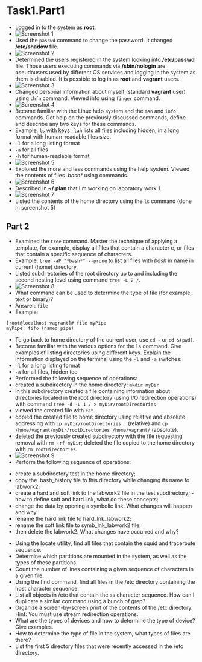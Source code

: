 # Task1.Part1

* Logged in to the system as **root**.
* ![Screenshot 1](https://github.com/alex-kay/DevOps_online_Kharkiv_2020Q42021Q1/blob/master/m5/task5.1/Screenshots/Screenshot%202021-01-13%20at%2016.13.09.jpg)
* Used the `passwd` command to change the password. It changed **/etc/shadow** file.
* ![Screenshot 2](https://github.com/alex-kay/DevOps_online_Kharkiv_2020Q42021Q1/blob/master/m5/task5.1/Screenshots/Screenshot%202021-01-13%20at%2016.30.58.jpg)
* Determined the users registered in the system looking into **/etc/passwd** file. Those users executing commands via **/sbin/nologin** are pseudousers used by different OS services and logging in the system as them is disabled. It is possible to log in as **root** and **vagrant** users.
* ![Screenshot 3](https://github.com/alex-kay/DevOps_online_Kharkiv_2020Q42021Q1/blob/master/m5/task5.1/Screenshots/Screenshot%202021-01-13%20at%2016.35.35.jpg)
* Changed personal information about myself (standard **vagrant** user) using `chfn` command. Viewed info using `finger` command.
* ![Screenshot 4](https://github.com/alex-kay/DevOps_online_Kharkiv_2020Q42021Q1/blob/master/m5/task5.1/Screenshots/Screenshot%202021-01-14%20at%2018.45.13.jpg)
* Became familiar with the Linux help system and the `man` and `info` commands. Got help on the previously discussed commands, define and describe any two
keys for these commands.
* Example: `ls` with keys `-lah` lists all files including hidden, in a long format with human-readable files size.
* `-l` for a long listing format
* `-a` for all files
* `-h` for human-readable format
* ![Screenshot 5](https://github.com/alex-kay/DevOps_online_Kharkiv_2020Q42021Q1/blob/master/m5/task5.1/Screenshots/Screenshot%202021-01-15%20at%2021.43.40.jpg)
* Explored the more and less commands using the help system. Viewed the contents
of files _.bash*_ using commands.
* ![Screenshot 6](https://github.com/alex-kay/DevOps_online_Kharkiv_2020Q42021Q1/blob/master/m5/task5.1/Screenshots/Screenshot%202021-01-15%20at%2021.46.39.jpg)
* Described in **~/.plan** that i'm working on laboratory work 1.
* ![Screenshot 7](https://github.com/alex-kay/DevOps_online_Kharkiv_2020Q42021Q1/blob/master/m5/task5.1/Screenshots/Screenshot%202021-01-15%20at%2021.48.38.jpg)
* Listed the contents of the home directory using the `ls` command (done in screenshot 5)

## Part 2

* Examined the `tree` command. Master the technique of applying a template, for example, display all files that contain a character c, or files that contain a specific sequence of characters.
* Example: `tree -aP "*bash*" --prune` to list all files with _bash_ in name in current (home) directory.
* Listed subdirectories of the root directory up to and including the second nesting level using command `tree -L 2 /`.
* ![Screenshot 8](https://github.com/alex-kay/DevOps_online_Kharkiv_2020Q42021Q1/blob/master/m5/task5.1/Screenshots/Screenshot%202021-01-15%20at%2022.34.57.jpg)
* What command can be used to determine the type of file (for example, text or binary)? 
* Answer: `file`
* Example: 
```
[root@localhost vagrant]# file myPipe
myPipe: fifo (named pipe)
```
* To go back to home directory of the current user, use `cd ~` or `cd $(pwd)`.
* Become familiar with the various options for the `ls` command. Give examples of listing directories using different keys. Explain the information displayed on the terminal using the `-l` and `-a` switches:
* `-l` for a long listing format
* `-a` for all files, hidden too
* Performed the following sequence of operations:
* created a subdirectory in the home directory: `mkdir myDir`
* in this subdirectory created a file containing information about directories located in the root directory (using I/O redirection operations) with command `tree -d -L 1 / > myDir/rootDirectories`
* viewed the created file with `cat` 
* copied the created file to home directory using relative and absolute addressing with `cp myDir/rootDirectories .` (relative) and `cp /home/vagrant/myDir/rootDirectories /home/vagrant/` (absolute).
* deleted the previously created subdirectory with the file requesting removal with `rm -rf myDir`; deleted the file copied to the home directory with `rm rootDirectories`.
* ![Screenshot 9](https://github.com/alex-kay/DevOps_online_Kharkiv_2020Q42021Q1/blob/master/m5/task5.1/Screenshots/Screenshot%202021-01-15%20at%2022.50.37.jpg)
* Perform the following sequence of operations:
- create a subdirectory test in the home directory;
- copy the .bash_history file to this directory while changing its name to labwork2;
- create a hard and soft link to the labwork2 file in the test subdirectory; - how to define soft and hard link, what do these
concepts;
- change the data by opening a symbolic link. What changes will happen and why
- rename the hard link file to hard_lnk_labwork2;
- rename the soft link file to symb_lnk_labwork2 file;
- then delete the labwork2. What changes have occurred and why?
* Using the locate utility, find all files that contain the squid and traceroute sequence.
* Determine which partitions are mounted in the system, as well as the types of these partitions.
* Count the number of lines containing a given sequence of characters in a given file.
*  Using the find command, find all files in the /etc directory containing the host character sequence.
*  List all objects in /etc that contain the ss character sequence. How can I duplicate a similar command using a bunch of grep?
*  Organize a screen-by-screen print of the contents of the /etc directory. Hint: You must use stream redirection operations.
*  What are the types of devices and how to determine the type of device? Give examples.
* How to determine the type of file in the system, what types of files are there? 
* List the first 5 directory files that were recently accessed in the /etc
directory.
